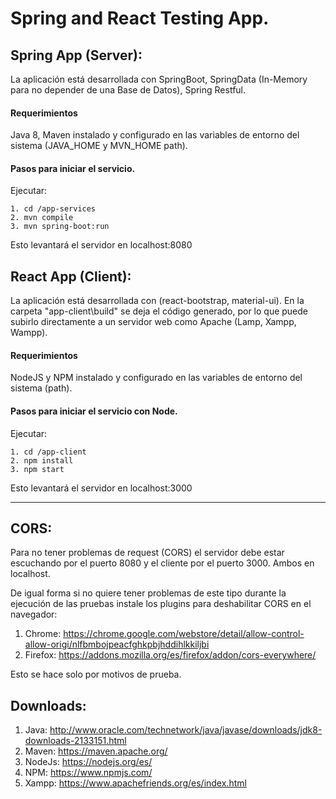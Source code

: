 Spring and React Testing App.
========================

Spring App (Server): 
----------------------------
La aplicación está desarrollada con SpringBoot, SpringData (In-Memory para no depender de una Base de Datos), Spring Restful.

#### Requerimientos
Java 8, Maven instalado y configurado en las variables de entorno del sistema (JAVA_HOME y MVN_HOME path).

#### Pasos para iniciar el servicio.
Ejecutar:

	1. cd /app-services
	2. mvn compile 
	3. mvn spring-boot:run

Esto levantará el servidor en localhost:8080
 
React App (Client): 
--------------------------
La aplicación está desarrollada con (react-bootstrap, material-ui). En la carpeta "app-client\build" se deja el código generado, por lo que puede subirlo directamente a un servidor web como Apache (Lamp, Xampp, Wampp).

#### Requerimientos
  NodeJS y NPM instalado y configurado en las variables de entorno del sistema (path).

#### Pasos para iniciar el servicio con Node.
Ejecutar:

	1. cd /app-client
	2. npm install
	3. npm start

Esto levantará el servidor en localhost:3000
_____ 
CORS:
--------
Para no tener problemas de request (CORS) el servidor debe estar escuchando por el puerto 8080 y el cliente por el puerto 3000. Ambos en localhost. 

De igual forma si no quiere tener problemas de este tipo durante la ejecución de las pruebas instale los plugins para deshabilitar CORS en el navegador:

1. Chrome: https://chrome.google.com/webstore/detail/allow-control-allow-origi/nlfbmbojpeacfghkpbjhddihlkkiljbi
2. Firefox: https://addons.mozilla.org/es/firefox/addon/cors-everywhere/
 
Esto se hace solo por motivos de prueba.

Downloads:
----------------
1. Java: http://www.oracle.com/technetwork/java/javase/downloads/jdk8-downloads-2133151.html
2. Maven: https://maven.apache.org/
2. NodeJs: https://nodejs.org/es/
3. NPM: https://www.npmjs.com/
4. Xampp: https://www.apachefriends.org/es/index.html
